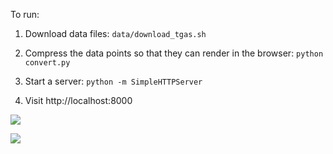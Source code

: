 To run:

1) Download data files: `data/download_tgas.sh`

2) Compress the data points so that they can render in the browser: `python convert.py`

3) Start a server: `python -m SimpleHTTPServer`

4) Visit http://localhost:8000

![](https://i.imgur.com/ufrjxbH.png)

![](https://thumbs.gfycat.com/EmbellishedNegativeArachnid-max-1mb.gif)
